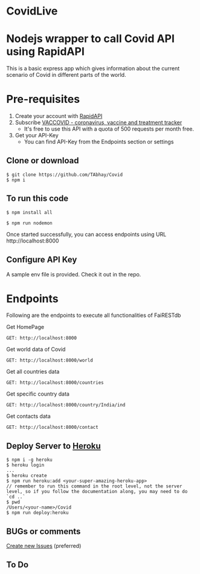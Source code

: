 # CovidLive
# Nodejs wrapper to call Covid API  using RapidAPI 
This is a basic express app which gives information about the current scenario of Covid in different parts of the
world. 

# Pre-requisites
1. Create your account with [RapidAPI](https://rapidapi.com) 
2. Subscribe [VACCOVID - coronavirus, vaccine and treatment tracker](https://rapidapi.com/vaccovidlive-vaccovidlive-default/api/vaccovid-coronavirus-vaccine-and-treatment-tracker)
    - It's free to use this API with a quota of 500 requests per month free.
3. Get your API-Key  
    - You can find API-Key from the Endpoints section or settings
## Clone or download
```terminal
$ git clone https://github.com/TAbhay/Covid
$ npm i
``` 
## To run this code
   ```terminal 
   $ npm install all

   $ npm run nodemon

   ```

Once started successfully, you can access endpoints using URL http://localhost:8000

## Configure API Key
A sample env file is provided. Check it out in the repo.
# Endpoints
Following are the endpoints to execute all functionalities of FaiRESTdb

Get HomePage 

    GET: http://localhost:8000

Get world data of Covid

    GET: http://localhost:8000/world
    
Get all countries data

    GET: http://localhost:8000/countries

Get specific country data

    GET: http://localhost:8000/country/India/ind

Get contacts data

    GET: http://localhost:8000/contact

## Deploy Server to [Heroku](https://dashboard.heroku.com/)
```terminal
$ npm i -g heroku
$ heroku login
...
$ heroku create
$ npm run heroku:add <your-super-amazing-heroku-app>
// remember to run this command in the root level, not the server level, so if you follow the documentation along, you may need to do `cd ..`
$ pwd
/Users/<your-name>/Covid
$ npm run deploy:heroku
```

## BUGs or comments

[Create new Issues](https://github.com/TAbhay/Covid/issues) (preferred)


## To Do
 
